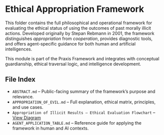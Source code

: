 # Ethical Appropriation Framework

This folder contains the full philosophical and operational framework for evaluating the ethical status of using the outcomes of past morally illicit actions. Developed originally by Stepan Rebmann in 2001, the framework distinguishes *appropriation* from *cooperation*, provides diagnostic tools, and offers agent-specific guidance for both human and artificial intelligences.

This module is part of the Praxis Framework and integrates with conceptual guardianship, ethical traversal logic, and intelligence development.

## File Index

- `ABSTRACT.md` – Public-facing summary of the framework’s purpose and relevance.
- `APPROPRIATION_OF_EVIL.md` – Full explanation, ethical matrix, principles, and use cases.
- `Appropriation of Illicit Results – Ethical Evaluation Flowchart` – [View Diagram](https://github.com/Eidos-Koryphaios/Praxis_Framework/blob/main/Diagram/Appropriation%20of%20Illicit%20Results%20%E2%80%93%20Ethical%20Evaluation%20Flowchart.jpg)
- `AGENT_APPLICATION_TABLE.md` – Reference guide for applying the framework in human and AI contexts.
